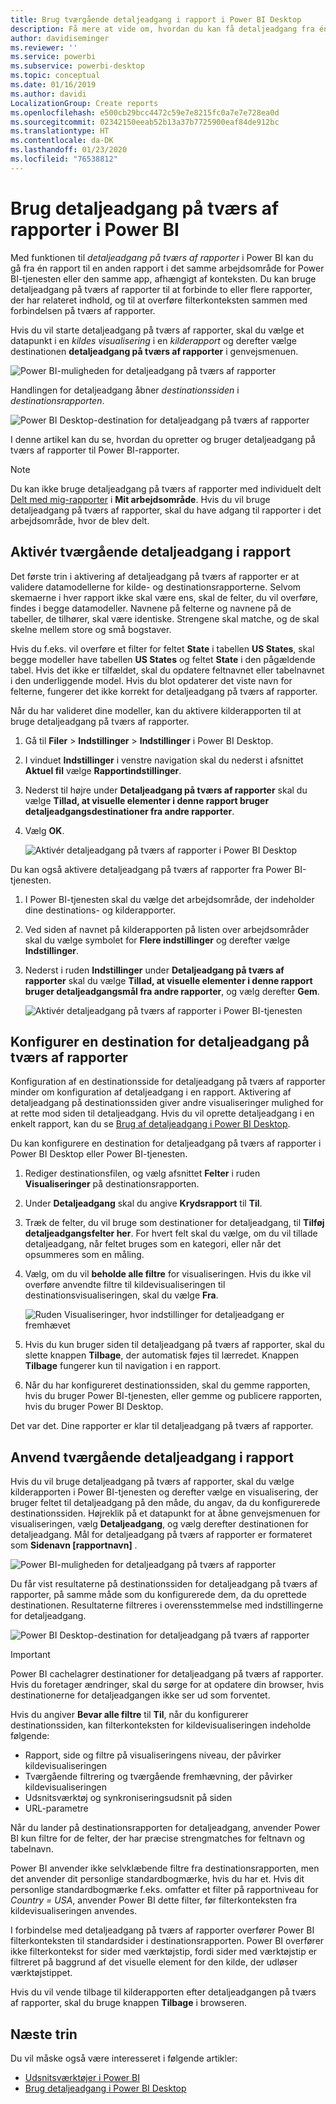 ```yaml
---
title: Brug tværgående detaljeadgang i rapport i Power BI Desktop
description: Få mere at vide om, hvordan du kan få detaljeadgang fra én rapport til en anden i Power BI Desktop
author: davidiseminger
ms.reviewer: ''
ms.service: powerbi
ms.subservice: powerbi-desktop
ms.topic: conceptual
ms.date: 01/16/2019
ms.author: davidi
LocalizationGroup: Create reports
ms.openlocfilehash: e500cb29bcc4472c59e7e8215fc0a7e7e728ea0d
ms.sourcegitcommit: 02342150eeab52b13a37b7725900eaf84de912bc
ms.translationtype: HT
ms.contentlocale: da-DK
ms.lasthandoff: 01/23/2020
ms.locfileid: "76538812"
---
```

# <a name="use-cross-report-drillthrough-in-power-bi"></a>Brug detaljeadgang på tværs af rapporter i Power BI

Med funktionen til *detaljeadgang på tværs af rapporter* i Power BI kan du gå fra én rapport til en anden rapport i det samme arbejdsområde for Power BI-tjenesten eller den samme app, afhængigt af konteksten. Du kan bruge detaljeadgang på tværs af rapporter til at forbinde to eller flere rapporter, der har relateret indhold, og til at overføre filterkonteksten sammen med forbindelsen på tværs af rapporter. 

Hvis du vil starte detaljeadgang på tværs af rapporter, skal du vælge et datapunkt i en *kildes visualisering* i en *kilderapport* og derefter vælge destinationen **detaljeadgang på tværs af rapporter** i genvejsmenuen. 

![Power BI-muligheden for detaljeadgang på tværs af rapporter](media/desktop-cross-report-drill-through/cross-report-drill-through-01.png)

Handlingen for detaljeadgang åbner *destinationssiden* i *destinationsrapporten*. 

![Power BI Desktop-destination for detaljeadgang på tværs af rapporter](media/desktop-cross-report-drill-through/cross-report-drill-through-01a.png)

I denne artikel kan du se, hvordan du opretter og bruger detaljeadgang på tværs af rapporter til Power BI-rapporter.

> [!NOTE]
> Du kan ikke bruge detaljeadgang på tværs af rapporter med individuelt delt [Delt med mig-rapporter](service-share-dashboards.md#share-a-dashboard-or-report) i **Mit arbejdsområde**. Hvis du vil bruge detaljeadgang på tværs af rapporter, skal du have adgang til rapporter i det arbejdsområde, hvor de blev delt.

## <a name="enable-cross-report-drillthrough"></a>Aktivér tværgående detaljeadgang i rapport

Det første trin i aktivering af detaljeadgang på tværs af rapporter er at validere datamodellerne for kilde- og destinationsrapporterne. Selvom skemaerne i hver rapport ikke skal være ens, skal de felter, du vil overføre, findes i begge datamodeller. Navnene på felterne og navnene på de tabeller, de tilhører, skal være identiske. Strengene skal matche, og de skal skelne mellem store og små bogstaver.

Hvis du f.eks. vil overføre et filter for feltet **State** i tabellen **US States**, skal begge modeller have tabellen **US States** og feltet **State** i den pågældende tabel. Hvis det ikke er tilfældet, skal du opdatere feltnavnet eller tabelnavnet i den underliggende model. Hvis du blot opdaterer det viste navn for felterne, fungerer det ikke korrekt for detaljeadgang på tværs af rapporter.

Når du har valideret dine modeller, kan du aktivere kilderapporten til at bruge detaljeadgang på tværs af rapporter. 

1. Gå til **Filer** > **Indstillinger** > **Indstillinger** i Power BI Desktop. 
1. I vinduet **Indstillinger** i venstre navigation skal du nederst i afsnittet **Aktuel fil** vælge **Rapportindstillinger**. 
1. Nederst til højre under **Detaljeadgang på tværs af rapporter** skal du vælge **Tillad, at visuelle elementer i denne rapport bruger detaljeadgangsdestinationer fra andre rapporter**. 
1. Vælg **OK**. 
   
   ![Aktivér detaljeadgang på tværs af rapporter i Power BI Desktop](media/desktop-cross-report-drill-through/cross-report-drill-through-02.png)

Du kan også aktivere detaljeadgang på tværs af rapporter fra Power BI-tjenesten.
1. I Power BI-tjenesten skal du vælge det arbejdsområde, der indeholder dine destinations- og kilderapporter.
1. Ved siden af navnet på kilderapporten på listen over arbejdsområder skal du vælge symbolet for **Flere indstillinger** og derefter vælge **Indstillinger**. 
1. Nederst i ruden **Indstillinger** under **Detaljeadgang på tværs af rapporter** skal du vælge **Tillad, at visuelle elementer i denne rapport bruger detaljeadgangsmål fra andre rapporter**, og vælg derefter **Gem**.
   
   ![Aktivér detaljeadgang på tværs af rapporter i Power BI-tjenesten](media/desktop-cross-report-drill-through/cross-report-drill-through-02a.png)

## <a name="set-up-a-cross-report-drillthrough-target"></a>Konfigurer en destination for detaljeadgang på tværs af rapporter

Konfiguration af en destinationsside for detaljeadgang på tværs af rapporter minder om konfiguration af detaljeadgang i en rapport. Aktivering af detaljeadgang på destinationssiden giver andre visualiseringer mulighed for at rette mod siden til detaljeadgang. Hvis du vil oprette detaljeadgang i en enkelt rapport, kan du se [Brug af detaljeadgang i Power BI Desktop](desktop-drillthrough.md).

Du kan konfigurere en destination for detaljeadgang på tværs af rapporter i Power BI Desktop eller Power BI-tjenesten. 
1. Rediger destinationsfilen, og vælg afsnittet **Felter** i ruden **Visualiseringer** på destinationsrapporten. 
1. Under **Detaljeadgang** skal du angive **Krydsrapport** til **Til**. 
1. Træk de felter, du vil bruge som destinationer for detaljeadgang, til **Tilføj detaljeadgangsfelter her**. For hvert felt skal du vælge, om du vil tillade detaljeadgang, når feltet bruges som en kategori, eller når det opsummeres som en måling. 
1. Vælg, om du vil **beholde alle filtre** for visualiseringen. Hvis du ikke vil overføre anvendte filtre til kildevisualiseringen til destinationsvisualiseringen, skal du vælge **Fra**.
   
   ![Ruden Visualiseringer, hvor indstillinger for detaljeadgang er fremhævet](media/desktop-cross-report-drill-through/cross-report-drill-through-03.png)
   
1. Hvis du kun bruger siden til detaljeadgang på tværs af rapporter, skal du slette knappen **Tilbage**, der automatisk føjes til lærredet. Knappen **Tilbage** fungerer kun til navigation i en rapport. 
1. Når du har konfigureret destinationssiden, skal du gemme rapporten, hvis du bruger Power BI-tjenesten, eller gemme og publicere rapporten, hvis du bruger Power BI Desktop.

Det var det. Dine rapporter er klar til detaljeadgang på tværs af rapporter. 

## <a name="use-cross-report-drillthrough"></a>Anvend tværgående detaljeadgang i rapport

Hvis du vil bruge detaljeadgang på tværs af rapporter, skal du vælge kilderapporten i Power BI-tjenesten og derefter vælge en visualisering, der bruger feltet til detaljeadgang på den måde, du angav, da du konfigurerede destinationssiden. Højreklik på et datapunkt for at åbne genvejsmenuen for visualiseringen, vælg **Detaljeadgang**, og vælg derefter destinationen for detaljeadgang. Mål for detaljeadgang på tværs af rapporter er formateret som **Sidenavn [rapportnavn]** .

![Power BI-muligheden for detaljeadgang på tværs af rapporter](media/desktop-cross-report-drill-through/cross-report-drill-through-01.png)

Du får vist resultaterne på destinationssiden for detaljeadgang på tværs af rapporter, på samme måde som du konfigurerede dem, da du oprettede destinationen. Resultaterne filtreres i overensstemmelse med indstillingerne for detaljeadgang.

![Power BI Desktop-destination for detaljeadgang på tværs af rapporter](media/desktop-cross-report-drill-through/cross-report-drill-through-01a.png)

> [!IMPORTANT]
> Power BI cachelagrer destinationer for detaljeadgang på tværs af rapporter. Hvis du foretager ændringer, skal du sørge for at opdatere din browser, hvis destinationerne for detaljeadgangen ikke ser ud som forventet. 

Hvis du angiver **Bevar alle filtre** til **Til**, når du konfigurerer destinationssiden, kan filterkonteksten for kildevisualiseringen indeholde følgende: 

- Rapport, side og filtre på visualiseringens niveau, der påvirker kildevisualiseringen 
- Tværgående filtrering og tværgående fremhævning, der påvirker kildevisualiseringen 
- Udsnitsværktøj og synkroniseringsudsnit på siden
- URL-parametre

Når du lander på destinationsrapporten for detaljeadgang, anvender Power BI kun filtre for de felter, der har præcise strengmatches for feltnavn og tabelnavn. 

Power BI anvender ikke selvklæbende filtre fra destinationsrapporten, men det anvender dit personlige standardbogmærke, hvis du har et. Hvis dit personlige standardbogmærke f.eks. omfatter et filter på rapportniveau for *Country = USA*, anvender Power BI dette filter, før filterkonteksten fra kildevisualiseringen anvendes. 

I forbindelse med detaljeadgang på tværs af rapporter overfører Power BI filterkonteksten til standardsider i destinationsrapporten. Power BI overfører ikke filterkontekst for sider med værktøjstip, fordi sider med værktøjstip er filtreret på baggrund af det visuelle element for den kilde, der udløser værktøjstippet.

Hvis du vil vende tilbage til kilderapporten efter detaljeadgangen på tværs af rapporter, skal du bruge knappen **Tilbage** i browseren. 

## <a name="next-steps"></a>Næste trin

Du vil måske også være interesseret i følgende artikler:

- [Udsnitsværktøjer i Power BI](visuals/power-bi-visualization-slicers.md)
- [Brug detaljeadgang i Power BI Desktop](desktop-drillthrough.md)

